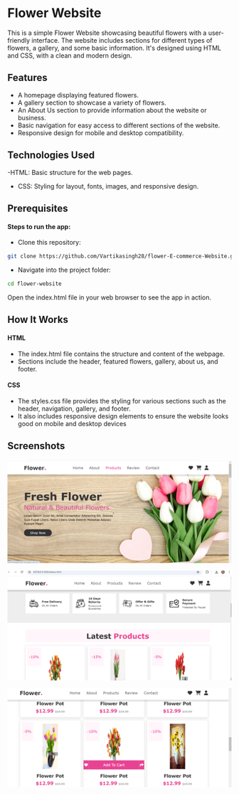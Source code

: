 # Flower Website
This is a simple Flower Website showcasing beautiful flowers with a user-friendly interface. The website includes sections for different types of flowers, a gallery, and some basic information. It's designed using HTML and CSS, with a clean and modern design.



## Features

- A homepage displaying featured flowers.
- A gallery section to showcase a variety of flowers.
- An About Us section to provide information about the website or business.
- Basic navigation for easy access to different sections of the website.
- Responsive design for mobile and desktop compatibility.

## Technologies Used
-HTML: Basic structure for the web pages.
- CSS: Styling for layout, fonts, images, and responsive design.
## Prerequisites
#### Steps to run the app:
- Clone this repository:
```bash
git clone https://github.com/Vartikasingh28/flower-E-commerce-Website.git
```
- Navigate into the project folder:
```bash
cd flower-website
```
Open the index.html file in your web browser to see the app in action.


## How It Works
#### HTML
- The index.html file contains the structure and content of the webpage.
- Sections include the header, featured flowers, gallery, about us, and footer.
#### CSS
- The styles.css file provides the styling for various sections such as the header, navigation, gallery, and footer.
- It also includes responsive design elements to ensure the website looks good on mobile and desktop devices
## Screenshots

![App Screenshot](https://github.com/Vartikasingh28/flower-E-commerce-Website/blob/6d6ee58e95ca294e81246048bb3b5e4d5a14b933/Screenshot%202025-01-25%20184358.png)


![App Screenshot](https://github.com/Vartikasingh28/flower-E-commerce-Website/blob/6d6ee58e95ca294e81246048bb3b5e4d5a14b933/Screenshot%202025-01-25%20184438.png)

![App Screenshot](https://github.com/Vartikasingh28/flower-E-commerce-Website/blob/6d6ee58e95ca294e81246048bb3b5e4d5a14b933/Screenshot%202025-01-25%20184456.png)


